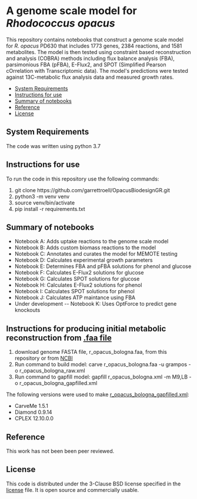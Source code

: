 # A genome scale model for *Rhodococcus opacus*

This repository contains notebooks that construct a genome scale model for *R. opacus* PD630 that includes 1773 genes, 2384 reactions, and 1581 metabolites. The model is then tested using constraint based reconstruction and analysis (COBRA) methods including flux balance analysis (FBA), parsimonious FBA (pFBA), E-Flux2, and SPOT (Simplified Pearson cOrrelation with Transcriptomic data). The model's predictions were tested against 13C-metabolic flux analysis data and measured growth rates.

- [System Requirements](#system-requirements)
- [Instructions for use](#instructions-for-use)
- [Summary of notebooks](#summary-of-notebooks)
- [Reference](#reference)
- [License](#license)

## System Requirements

The code was written using python 3.7

## Instructions for use

To run the code in this repository use the following commands:

<ol>
  <li>git clone https://github.com/garrettroell/OpacusBiodesignGR.git</li>
  <li>python3 -m venv venv</li>
  <li>source venv/bin/activate</li>
  <li>pip install -r requirements.txt</li>
</ol>

## Summary of notebooks

- Notebook A: Adds uptake reactions to the genome scale model
- Notebook B: Adds custom biomass reactions to the model
- Notebook C: Annotates and curates the model for MEMOTE testing
- Notebook D: Calculates experimental growth parameters
- Notebook E: Determines FBA and pFBA solutions for phenol and glucose
- Notebook F: Calculates E-Flux2 solutions for glucose
- Notebook G: Calculates SPOT solutions for glucose
- Notebook H: Calculates E-Flux2 solutions for phenol
- Notebook I: Calculates SPOT solutions for phenol
- Notebook J: Calculates ATP maintance using FBA
- Under development -- Notebook K: Uses OptForce to predict gene knockouts

## Instructions for producing initial metabolic reconstruction from [.faa file][1]

<ol>
  <li>
    download genome FASTA file, r_opacus_bologna.faa, from this repository or from 
    <a href="https://www.ncbi.nlm.nih.gov/assembly/GCF_020542785.1">NCBI</a>
  </li>
  <li>Run command to build model: carve r_opacus_bologna.faa -u grampos -o r_opacus_bologna_raw.xml</li>
  <li>Run command to gapfill model: gapfill r_opacus_bologna.xml -m M9,LB -o r_opacus_bologna_gapfilled.xml</li>
</ol>

The following versions were used to make [r_opacus_bologna_gapfilled.xml][2]:

<ul>
  <li>CarveMe 1.5.1</li>
  <li>Diamond 0.9.14</li>
  <li>CPLEX 12.10.0.0</li>
</ul>

## Reference
This work has not been been peer reviewed.

## License

This code is distributed under the 3-Clause BSD license specified in the [license][3] file. It is open source and commercially usable.

[1]: data/genome_data/r_opacus_bologna.faa
[2]: models/r_opacus_bologna_gapfilled.xml
[3]: license
